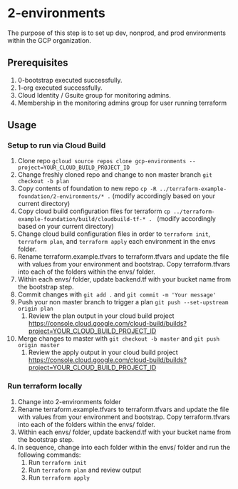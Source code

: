 # 2-environments

The purpose of this step is to set up dev, nonprod, and prod environments within the GCP organization.

## Prerequisites

1. 0-bootstrap executed successfully.
1. 1-org executed successfully.
1. Cloud Identity / Gsuite group for monitoring admins.
1. Membership in the monitoring admins group for user running terraform

## Usage
### Setup to run via Cloud Build
1. Clone repo `gcloud source repos clone gcp-environments --project=YOUR_CLOUD_BUILD_PROJECT_ID`
1. Change freshly cloned repo and change to non master branch `git checkout -b plan`
1. Copy contents of foundation to new repo `cp -R ../terraform-example-foundation/2-environments/* .` (modify accordingly based on your current directory)
1. Copy cloud build configuration files for terraform `cp ../terraform-example-foundation/build/cloudbuild-tf-* . ` (modify accordingly based on your current directory)
1. Change cloud build configuration files in order to `terraform init`, `terraform plan`, and `terraform apply` each environment in the envs folder.
1. Rename terraform.example.tfvars to terraform.tfvars and update the file with values from your environment and bootstrap. Copy terraform.tfvars into each of the folders within the envs/ folder.
1. Within each envs/ folder, update backend.tf with your bucket name from the bootstrap step.
1. Commit changes with `git add .` and `git commit -m 'Your message'`
1. Push your non master branch to trigger a plan `git push --set-upstream origin plan`
    1. Review the plan output in your cloud build project https://console.cloud.google.com/cloud-build/builds?project=YOUR_CLOUD_BUILD_PROJECT_ID
1. Merge changes to master with `git checkout -b master` and `git push origin master`
    1. Review the apply output in your cloud build project https://console.cloud.google.com/cloud-build/builds?project=YOUR_CLOUD_BUILD_PROJECT_ID


### Run terraform locally
1. Change into 2-environments folder
1. Rename terraform.example.tfvars to terraform.tfvars and update the file with values from your environment and bootstrap. Copy terraform.tfvars into each of the folders within the envs/ folder.
1. Within each envs/ folder, update backend.tf with your bucket name from the bootstrap step.
1. In sequence, change into each folder within the envs/ folder and run the following commands:
    1. Run `terraform init`
    1. Run `terraform plan` and review output
    1. Run `terraform apply`
